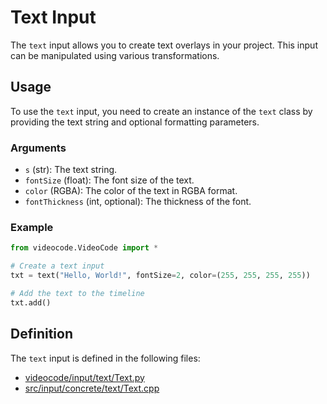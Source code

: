 # Text Input

The `text` input allows you to create text overlays in your project. This input can be manipulated using various transformations.

## Usage

To use the `text` input, you need to create an instance of the `text` class by providing the text string and optional formatting parameters.

### Arguments

- `s` (str): The text string.
- `fontSize` (float): The font size of the text.
- `color` (RGBA): The color of the text in RGBA format.
- `fontThickness` (int, optional): The thickness of the font.

### Example

```python
from videocode.VideoCode import *

# Create a text input
txt = text("Hello, World!", fontSize=2, color=(255, 255, 255, 255))

# Add the text to the timeline
txt.add()
```

## Definition

The `text` input is defined in the following files:
- [videocode/input/text/Text.py](../../../videocode/input/text/Text.py)
- [src/input/concrete/text/Text.cpp](../../../src/input/concrete/text/Text.cpp)
